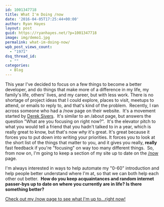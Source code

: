 ```yaml
---
id: 1001347718
title: What I'm Doing /now
date: '2016-04-05T17:25:44+00:00'
author: Ryan Hayes
layout: post
guid: https://ryanhayes.net/?p=1001347718
image: img/demo1.jpg
permalink: what-im-doing-now/
wpb_post_views_count:
  - "1971"
dsq_thread_id:
  - ""
categories:
  - Blog
---
```

This year I've decided to focus on a few things to become a better developer, and do things that make more of a difference in my life, my family's life, others' lives, and my career, but with less work. There is no shortage of project ideas that I could explore, places to visit, meetups to attend, or emails to reply to, and that's kind of the problem.  Recently, I ran across someone who had a /now page on their website.  It's a movement started by [Derek Sivers](https://sivers.org/).  It's similar to an /about page, but answers the question "What are you focusing on right now?".  It's the elevator pitch to what you would tell a friend that you hadn't talked to in a year, which is really great to know, but that's now _why_ it's great. It's great because it forces you to put down into writing your priorities. It forces you to look at the short list of the things that matter to you, and it gives you really, **really** fast feedback if you're "focusing" on way too many different things.  So, from now on, I'm going to keep a section of my site up to date on the [/now](https://ryanhayes.net/now/ "Now") page.

I'm always interested in ways to help automate my "0-60" introduction and help people better understand where I'm at, so that we can both help each other out better.  **How do you keep acquaintances and random internet passer-bys up to date on where you currently are in life? Is there something better?**

[Check out my /now page to see what I'm up to&#8230;right now!](/now/ "Now")
